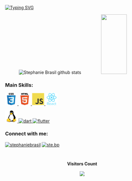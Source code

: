  [![Typing SVG](https://readme-typing-svg.herokuapp.com/?color=FF8989&size=35&center=true&vCenter=true&width=1000&lines=Hey,+My+name's+Stephanie;I'm+24+years+old;I'm+from+Brazil;I+Graduated+Systems+Development;Be+Welcome!+:%29)](https://git.io/typing-svg)

<div align="center">  
  <img width="49%" height="195px" src="https://github-readme-stats.vercel.app/api?username=stephaniebrasil&show_icons=true&count_private=true&hide_border=true&title_color=FCAEAE&icon_color=FCAEAE&text_color=FFEADD&bg_color=0d1117" alt="Stephanie Brasil github stats" /> 
  <img width="41%" height="195px" src="https://github-readme-stats.vercel.app/api/top-langs/?username=stephaniebrasil&layout=compact&hide_border=true&title_color=FCAEAE&text_color=FFEADD&bg_color=0d1117" />
</div>

<h3 align="left"> Main Skills:</h3>
<p align="left"> <a href="https://www.w3schools.com/css/" target="_blank" rel="noreferrer"> <img src="https://raw.githubusercontent.com/devicons/devicon/master/icons/css3/css3-original-wordmark.svg" alt="css3" width="40" height="40"/> </a> <a href="https://www.w3.org/html/" target="_blank" rel="noreferrer"> <img src="https://raw.githubusercontent.com/devicons/devicon/master/icons/html5/html5-original-wordmark.svg" alt="html5" width="40" height="40"/> </a> <a href="https://developer.mozilla.org/en-US/docs/Web/JavaScript" target="_blank" rel="noreferrer"> <img src="https://raw.githubusercontent.com/devicons/devicon/master/icons/javascript/javascript-original.svg" alt="javascript" width="40" height="40"/> </a> <a href="https://reactjs.org/" target="_blank" rel="noreferrer"> <img src="https://raw.githubusercontent.com/devicons/devicon/master/icons/react/react-original-wordmark.svg" alt="react" width="40" height="40"/></a> </p> <a href="https://www.linux.org/" target="_blank" rel="noreferrer"> <img src="https://raw.githubusercontent.com/devicons/devicon/master/icons/linux/linux-original.svg" alt="linux" width="40" height="40"/> </a> <a href="https://dart.dev" target="_blank" rel="noreferrer"> <img src="https://www.vectorlogo.zone/logos/dartlang/dartlang-icon.svg" alt="dart" width="40" height="40"/> </a> <a  <a href="https://flutter.dev" target="_blank" rel="noreferrer"> <img src="https://www.vectorlogo.zone/logos/flutterio/flutterio-icon.svg" alt="flutter" width="40" height="40"/> </a> 

<h3 align="left">Connect with me:</h3>
<p align="left">
<a href="linkedin.com/in/stephanie-brasil-031b98223" target="blank"><img align="center" src="https://raw.githubusercontent.com/rahuldkjain/github-profile-readme-generator/master/src/images/icons/Social/linked-in-alt.svg" alt="stephaniebrasil" height="30" width="40" /></a>
<a href="https://instagram.com/ste.bp" target="blank"><img align="center" src="https://raw.githubusercontent.com/rahuldkjain/github-profile-readme-generator/master/src/images/icons/Social/instagram.svg" alt="ste.bp" height="30" width="40" /></a>

</p>



<div align="center">
<br><p align="centre"><b>Visitors Count</b></p>  
<p align="center"><img align="center" src="https://profile-counter.glitch.me/{stephaniebrasil}/count.svg" /></p> 
<br>
</div>
